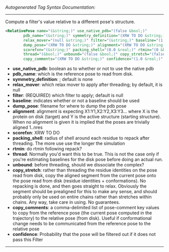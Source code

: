 _Autogenerated Tag Syntax Documentation:_

---
Compute a filter's value relative to a different pose's structure.

```xml
<RelativePose name="(&string;)" use_native_pdb="(false &bool;)"
        pdb_name="(&string;)" symmetry_definition="(XRW TO DO &string;)"
        relax_mover="(null &string;)" filter="(&string;)" baseline="(1 &bool;)"
        dump_pose="(XRW TO DO &string;)" alignment="(XRW TO DO &string;)"
        scorefxn="(&string;)" packing_shell="(8.0 &real;)" rtmin="(0 &bool;)"
        thread="(&bool;)" unbound="(false &bool;)" copy_stretch="(false &bool;)"
        copy_comments="(XRW TO DO &string;)" confidence="(1.0 &real;)" />
```

-   **use_native_pdb**: boolean as to whether or not to use the native pdb
-   **pdb_name**: which is the reference pose to read from disk.
-   **symmetry_definition**: ; default is none
-   **relax_mover**: which relax mover to apply after threading; by default, it is null
-   **filter**: (REQUIRED) which filter to apply; default is null
-   **baseline**: indicates whether or not a baseline should be used
-   **dump_pose**: filename for where to dump the pdb pose
-   **alignment**: alignment is expecting X1:Y1,X2:Y2,X3:Y3... where X is the protein on disk (target) and Y is the active structure (starting structure). When no alignment is given it is implied that the poses are trivially aligned 1..nres
-   **scorefxn**: XRW TO DO
-   **packing_shell**: radius of shell around each residue to repack after threading. The more use use the longer the simulation
-   **rtmin**: do rtmin following repack?
-   **thread**: Normally you'd want this to be true. This is not the case only if you're estimating baselines for the disk pose before doing an actual run.
-   **unbound**: before threading, should we dissociate the complex?
-   **copy_stretch**: rather than threading the residue identities on the pose read from disk, copy the aligned segment from the current pose onto the pose read from disk (residue identities + conformations). No repacking is done, and then goes straight to relax. Obviously the segment should be prealigned for this to make any sense, and should probably only be used on entire chains rather than stretches within chains. Any way, take care in using. No guarantees.
-   **copy_comments**: a comma-delimited list of pose-comment key values to copy from the reference pose (the current pose computed in the trajectory) to the relative pose (from disk). Useful if conformational change needs to be communicated from the reference pose to the relative pose
-   **confidence**: Probability that the pose will be filtered out if it does not pass this Filter

---
